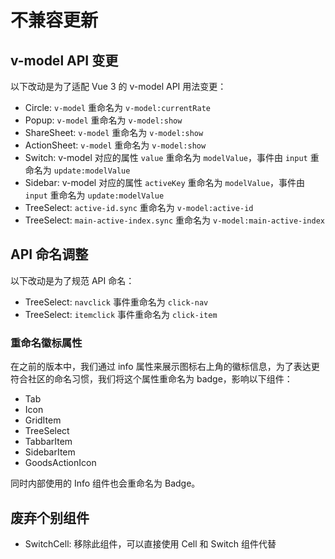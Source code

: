 # 不兼容更新

## v-model API 变更

以下改动是为了适配 Vue 3 的 v-model API 用法变更：

- Circle: `v-model` 重命名为 `v-model:currentRate`
- Popup: `v-model` 重命名为 `v-model:show`
- ShareSheet: `v-model` 重命名为 `v-model:show`
- ActionSheet: `v-model` 重命名为 `v-model:show`
- Switch: v-model 对应的属性 `value` 重命名为 `modelValue`，事件由 `input` 重命名为 `update:modelValue`
- Sidebar: v-model 对应的属性 `activeKey` 重命名为 `modelValue`，事件由 `input` 重命名为 `update:modelValue`
- TreeSelect: `active-id.sync` 重命名为 `v-model:active-id`
- TreeSelect: `main-active-index.sync` 重命名为 `v-model:main-active-index`

## API 命名调整

以下改动是为了规范 API 命名：

- TreeSelect: `navclick` 事件重命名为 `click-nav`
- TreeSelect: `itemclick` 事件重命名为 `click-item`

### 重命名徽标属性

在之前的版本中，我们通过 info 属性来展示图标右上角的徽标信息，为了表达更符合社区的命名习惯，我们将这个属性重命名为 badge，影响以下组件：

- Tab
- Icon
- GridItem
- TreeSelect
- TabbarItem
- SidebarItem
- GoodsActionIcon

同时内部使用的 Info 组件也会重命名为 Badge。

## 废弃个别组件

- SwitchCell: 移除此组件，可以直接使用 Cell 和 Switch 组件代替
